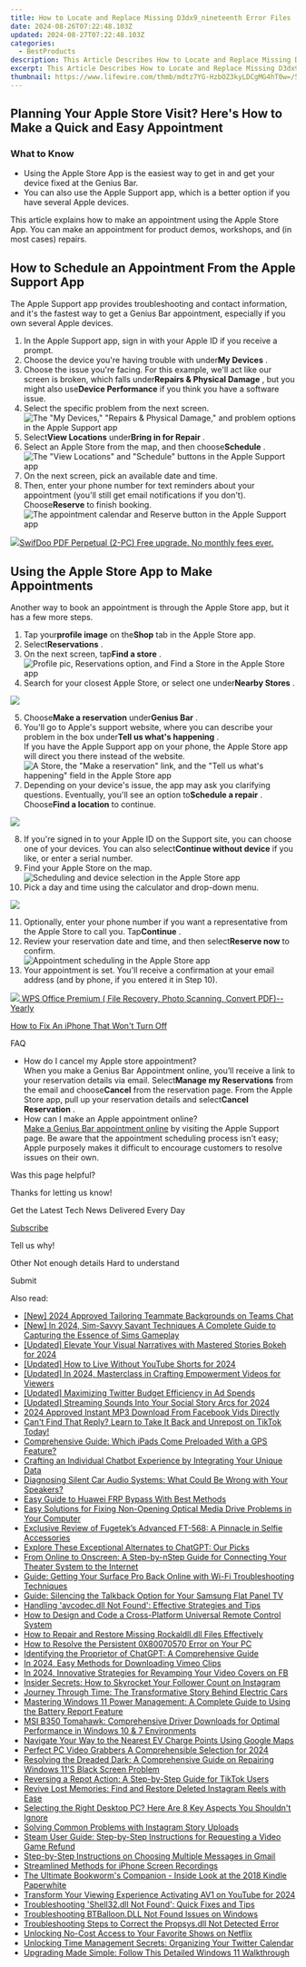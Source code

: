 ```yaml
---
title: How to Locate and Replace Missing D3dx9_nineteenth Error Files
date: 2024-08-26T07:22:48.103Z
updated: 2024-08-27T07:22:48.103Z
categories:
  - BestProducts
description: This Article Describes How to Locate and Replace Missing D3dx9_nineteenth Error Files
excerpt: This Article Describes How to Locate and Replace Missing D3dx9_nineteenth Error Files
thumbnail: https://www.lifewire.com/thmb/mdtz7YG-HzbOZ3kyLDCgMG4hT0w=/540x405/filters:no_upscale():max_bytes(150000):strip_icc():format(webp)/d3dx9_39-dll-error-message-59b27a1ec4124400107693a8.png
---
```


## Planning Your Apple Store Visit? Here's How to Make a Quick and Easy Appointment
### What to Know

* Using the Apple Store App is the easiest way to get in and get your device fixed at the Genius Bar.
* You can also use the Apple Support app, which is a better option if you have several Apple devices.

 This article explains how to make an appointment using the Apple Store App. You can make an appointment for product demos, workshops, and (in most cases) repairs.

## How to Schedule an Appointment From the Apple Support App

 The Apple Support app provides troubleshooting and contact information, and it's the fastest way to get a Genius Bar appointment, especially if you own several Apple devices.

1. In the Apple Support app, sign in with your Apple ID if you receive a prompt.
2. Choose the device you're having trouble with under**My Devices** .
3. Choose the issue you're facing. For this example, we'll act like our screen is broken, which falls under**Repairs & Physical Damage** , but you might also use**Device Performance** if you think you have a software issue.
4. Select the specific problem from the next screen.  
![The "My Devices," "Repairs & Physical Damage," and problem options in the Apple Support app](https://www.lifewire.com/thmb/UlwcbBbGGUKP7TBki_iBvOT4Dgo=/1500x0/filters:no_upscale():max_bytes(150000):strip_icc():format(webp)/Apple-Support-App-Appointment-01-26333c8d674d49e19071966928058213.jpg)
5. Select**View Locations** under**Bring in for Repair** .
6. Select an Apple Store from the map, and then choose**Schedule** .  
![The "View Locations" and "Schedule" buttons in the Apple Support app](https://www.lifewire.com/thmb/cB9ItxxAZXnwcwJmMXziGbxmnUs=/1500x0/filters:no_upscale():max_bytes(150000):strip_icc():format(webp)/Apple-Support-App-Appointment-02-2194ff8238d744b4a17213561151e3b2.jpg)
7. On the next screen, pick an available date and time.
8. Then, enter your phone number for text reminders about your appointment (you'll still get email notifications if you don't). Choose**Reserve** to finish booking.  
![The appointment calendar and Reserve button in the Apple Support app](https://www.lifewire.com/thmb/lDGmgwpBMuvG-sTPNN7bjiJtq60=/1500x0/filters:no_upscale():max_bytes(150000):strip_icc():format(webp)/Apple-Support-App-Appointment-03-d98a742dc0b547f990d2f5e7e8a30091.jpg)

<!-- affiliate ads begin -->
<a href="https://purchase.swifdoo.com/order/checkout.php?PRODS=38709260&QTY=1&AFFILIATE=108875&CART=1"><img src="https://secure.avangate.com/images/merchant/8b932759a5a04ddb34bf79e3f9072e4b/products/Product%20box%20white-1024x1024.png" border="0">SwifDoo PDF Perpetual (2-PC)  Free upgrade. No monthly fees ever. </a>
<!-- affiliate ads end -->
## Using the Apple Store App to Make Appointments

 Another way to book an appointment is through the Apple Store app, but it has a few more steps.  

1. Tap your**profile image** on the**Shop** tab in the Apple Store app.
2. Select**Reservations** .
3. On the next screen, tap**Find a store** .  
![Profile pic, Reservations option, and Find a Store in the Apple Store app](https://www.lifewire.com/thmb/McTZyDh1dHEy4jPR7CZmGNKvI5k=/1500x0/filters:no_upscale():max_bytes(150000):strip_icc():format(webp)/Apple-Store-App-Appointment-01-9cacdcf93f3a41d3851b1a2cca991204.jpg)
4. Search for your closest Apple Store, or select one under**Nearby Stores** .
<!-- affiliate ads begin -->
<a href="https://secure.2checkout.com/order/checkout.php?PRODS=4615471&QTY=1&AFFILIATE=108875&CART=1"><img src="https://images.wondershare.com/affiliate-image/affiliate_banners_en/max_782x90.png" border="0"></a>
<!-- affiliate ads end -->
5. Choose**Make a reservation** under**Genius Bar** .
6. You'll go to Apple's support website, where you can describe your problem in the box under**Tell us what's happening** .  
 If you have the Apple Support app on your phone, the Apple Store app will direct you there instead of the website.  
![A Store, the "Make a reservation" link, and the "Tell us what's happening" field in the Apple Store app](https://www.lifewire.com/thmb/ircG1uYJS77_UHCiiZH0GISmswg=/1500x0/filters:no_upscale():max_bytes(150000):strip_icc():format(webp)/Apple-Store-App-Appointment-02-e508d0091eb04923ba10576b908d07ad.jpg)
7. Depending on your device's issue, the app may ask you clarifying questions. Eventually, you'll see an option to**Schedule a repair** . Choose**Find a location** to continue.
<!-- affiliate ads begin -->
<a href="https://estore.winxdvd.com/order/checkout.php?PRODS=4612444&QTY=1&AFFILIATE=108875&CART=1"><img src="https://www.winxdvd.com/affiliate/new-banner/pt-728x90.jpg" border="0"></a>
<!-- affiliate ads end -->
8. If you're signed in to your Apple ID on the Support site, you can choose one of your devices. You can also select**Continue without device** if you like, or enter a serial number.
9. Find your Apple Store on the map.  
![Scheduling and device selection in the Apple Store app](https://www.lifewire.com/thmb/19JBK9MoG4FtpkecPBA_RsEyeJ0=/1500x0/filters:no_upscale():max_bytes(150000):strip_icc():format(webp)/Apple-Store-App-Appointment-03-9d185dce717b4f6eab42ca4d444f64da.jpg)
10. Pick a day and time using the calculator and drop-down menu.
<!-- affiliate ads begin -->
<a href="https://shop.systoolsgroup.com/affiliate.php?ACCOUNT=SYSTOOBY&AFFILIATE=108875&PATH=https%3A%2F%2Fwww.systoolsgroup.com%3FAFFILIATE%3D108875%26RESOURCE%3D%2BSysTools%2BOutlook%2BRecovery"><img src="https://www.systoolsgroup.com/box/outlook-recovery.png" border="0"></a>
<!-- affiliate ads end -->
11. Optionally, enter your phone number if you want a representative from the Apple Store to call you. Tap**Continue** .
12. Review your reservation date and time, and then select**Reserve now** to confirm.  
![Appointment scheduling in the Apple Store app](https://www.lifewire.com/thmb/0DQo_2TNcmLggPBm0e9UGISsEXU=/1500x0/filters:no_upscale():max_bytes(150000):strip_icc():format(webp)/007_make-apple-store-appointment-with-app-1999600-efc9e969642f4e5886401ca69a1eba64.jpg)
13. Your appointment is set. You'll receive a confirmation at your email address (and by phone, if you entered it in Step 10).
<!-- affiliate ads begin -->
<a href="https://secure.2checkout.com/order/checkout.php?PRODS=38729081&QTY=1&AFFILIATE=108875&CART=1"><img src="https://website-prod.cache.wpscdn.com/img/wps-writer-free-word-processor-1x.3d9c80d.png" border="0">
WPS Office Premium ( File Recovery, Photo Scanning, Convert PDF)--Yearly</a>
<!-- affiliate ads end -->

[How to Fix An iPhone That Won't Turn Off](https://www.lifewire.com/fix-iphone-wont-turn-of-4134989)

 FAQ

* How do I cancel my Apple store appointment?  
 When you make a Genius Bar Appointment online, you’ll receive a link to your reservation details via email. Select**Manage my Reservations** from the email and choose**Cancel** from the reservation page. From the Apple Store app, pull up your reservation details and select**Cancel Reservation** .
* How can I make an Apple appointment online?  
[Make a Genius Bar appointment online](https://www.lifewire.com/how-to-make-an-apple-genius-bar-appointment-1999601) by visiting the Apple Support page. Be aware that the appointment scheduling process isn't easy; Apple purposely makes it difficult to encourage customers to resolve issues on their own.

Was this page helpful?

Thanks for letting us know!

 Get the Latest Tech News Delivered Every Day

[Subscribe](https://www.lifewire.com/#)

Tell us why!

 Other  Not enough details  Hard to understand

 Submit

<ins class="adsbygoogle"
     style="display:block"
     data-ad-format="autorelaxed"
     data-ad-client="ca-pub-7571918770474297"
     data-ad-slot="1223367746"></ins>



<ins class="adsbygoogle"
     style="display:block"
     data-ad-client="ca-pub-7571918770474297"
     data-ad-slot="8358498916"
     data-ad-format="auto"
     data-full-width-responsive="true"></ins>

<span class="atpl-alsoreadstyle">Also read:</span>
<div><ul>
<li><a href="https://video-screen-grab.techidaily.com/new-2024-approved-tailoring-teammate-backgrounds-on-teams-chat/"><u>[New] 2024 Approved  Tailoring Teammate Backgrounds on Teams Chat</u></a></li>
<li><a href="https://video-capture.techidaily.com/new-in-2024-sim-savvy-savant-techniques-a-complete-guide-to-capturing-the-essence-of-sims-gameplay/"><u>[New] In 2024, Sim-Savvy Savant Techniques  A Complete Guide to Capturing the Essence of Sims Gameplay</u></a></li>
<li><a href="https://instagram-videos.techidaily.com/updated-elevate-your-visual-narratives-with-mastered-stories-bokeh-for-2024/"><u>[Updated] Elevate Your Visual Narratives with Mastered Stories Bokeh for 2024</u></a></li>
<li><a href="https://eaxpv-info.techidaily.com/updated-how-to-live-without-youtube-shorts-for-2024/"><u>[Updated] How to Live Without YouTube Shorts for 2024</u></a></li>
<li><a href="https://youtube-docs.techidaily.com/ed-in-2024-masterclass-in-crafting-empowerment-videos-for-viewers/"><u>[Updated] In 2024, Masterclass in Crafting Empowerment Videos for Viewers</u></a></li>
<li><a href="https://twitter-videos.techidaily.com/updated-maximizing-twitter-budget-efficiency-in-ad-spends/"><u>[Updated] Maximizing Twitter Budget Efficiency in Ad Spends</u></a></li>
<li><a href="https://facebook-video-recording.techidaily.com/updated-streaming-sounds-into-your-social-story-arcs-for-2024/"><u>[Updated] Streaming Sounds Into Your Social Story Arcs for 2024</u></a></li>
<li><a href="https://facebook-videos.techidaily.com/2024-approved-instant-mp3-download-from-facebook-vids-directly/"><u>2024 Approved  Instant MP3 Download  From Facebook Vids Directly</u></a></li>
<li><a href="https://tech-renaissance.techidaily.com/cant-find-that-reply-learn-to-take-it-back-and-unrepost-on-tiktok-today/"><u>Can't Find That Reply? Learn to Take It Back and Unrepost on TikTok Today!</u></a></li>
<li><a href="https://tech-renaissance.techidaily.com/comprehensive-guide-which-ipads-come-preloaded-with-a-gps-feature/"><u>Comprehensive Guide: Which iPads Come Preloaded With a GPS Feature?</u></a></li>
<li><a href="https://tech-revival.techidaily.com/crafting-an-individual-chatbot-experience-by-integrating-your-unique-data/"><u>Crafting an Individual Chatbot Experience by Integrating Your Unique Data</u></a></li>
<li><a href="https://tech-renaissance.techidaily.com/diagnosing-silent-car-audio-systems-what-could-be-wrong-with-your-speakers/"><u>Diagnosing Silent Car Audio Systems: What Could Be Wrong with Your Speakers?</u></a></li>
<li><a href="https://android-frp.techidaily.com/easy-guide-to-huawei-frp-bypass-with-best-methods-by-drfone-android/"><u>Easy Guide to Huawei FRP Bypass With Best Methods</u></a></li>
<li><a href="https://tech-renaissance.techidaily.com/easy-solutions-for-fixing-non-opening-optical-media-drive-problems-in-your-computer/"><u>Easy Solutions for Fixing Non-Opening Optical Media Drive Problems in Your Computer</u></a></li>
<li><a href="https://tech-renaissance.techidaily.com/exclusive-review-of-fugeteks-advanced-ft-568-a-pinnacle-in-selfie-accessories/"><u>Exclusive Review of Fugetek’s Advanced FT-568: A Pinnacle in Selfie Accessories</u></a></li>
<li><a href="https://tech-renaissance.techidaily.com/explore-these-exceptional-alternates-to-chatgpt-our-picks/"><u>Explore These Exceptional Alternates to ChatGPT: Our Picks</u></a></li>
<li><a href="https://tech-renaissance.techidaily.com/from-online-to-onscreen-a-step-by-nstep-guide-for-connecting-your-theater-system-to-the-internet/"><u>From Online to Onscreen: A Step-by-nStep Guide for Connecting Your Theater System to the Internet</u></a></li>
<li><a href="https://tech-renaissance.techidaily.com/guide-getting-your-surface-pro-back-online-with-wi-fi-troubleshooting-techniques/"><u>Guide: Getting Your Surface Pro Back Online with Wi-Fi Troubleshooting Techniques</u></a></li>
<li><a href="https://tech-renaissance.techidaily.com/guide-silencing-the-talkback-option-for-your-samsung-flat-panel-tv/"><u>Guide: Silencing the Talkback Option for Your Samsung Flat Panel TV</u></a></li>
<li><a href="https://tech-renaissance.techidaily.com/handling-avcodecdll-not-found-effective-strategies-and-tips/"><u>Handling 'avcodec.dll Not Found': Effective Strategies and Tips</u></a></li>
<li><a href="https://tech-renaissance.techidaily.com/how-to-design-and-code-a-cross-platform-universal-remote-control-system/"><u>How to Design and Code a Cross-Platform Universal Remote Control System</u></a></li>
<li><a href="https://tech-renaissance.techidaily.com/how-to-repair-and-restore-missing-rockaldlldll-files-effectively/"><u>How to Repair and Restore Missing Rockaldll.dll Files Effectively</u></a></li>
<li><a href="https://tech-renaissance.techidaily.com/how-to-resolve-the-persistent-0x80070570-error-on-your-pc/"><u>How to Resolve the Persistent 0X80070570 Error on Your PC</u></a></li>
<li><a href="https://tech-renaissance.techidaily.com/identifying-the-proprietor-of-chatgpt-a-comprehensive-guide/"><u>Identifying the Proprietor of ChatGPT: A Comprehensive Guide</u></a></li>
<li><a href="https://video-screen-grab.techidaily.com/in-2024-easy-methods-for-downloading-vimeo-clips/"><u>In 2024, Easy Methods for Downloading Vimeo Clips</u></a></li>
<li><a href="https://facebook-video-recording.techidaily.com/in-2024-innovative-strategies-for-revamping-your-video-covers-on-fb/"><u>In 2024, Innovative Strategies for Revamping Your Video Covers on FB</u></a></li>
<li><a href="https://tech-renaissance.techidaily.com/insider-secrets-how-to-skyrocket-your-follower-count-on-instagram/"><u>Insider Secrets: How to Skyrocket Your Follower Count on Instagram</u></a></li>
<li><a href="https://tech-renaissance.techidaily.com/journey-through-time-the-transformative-story-behind-electric-cars/"><u>Journey Through Time: The Transformative Story Behind Electric Cars</u></a></li>
<li><a href="https://technical-tips.techidaily.com/mastering-windows-11-power-management-a-complete-guide-to-using-the-battery-report-feature/"><u>Mastering Windows 11 Power Management: A Complete Guide to Using the Battery Report Feature</u></a></li>
<li><a href="https://hardware-help.techidaily.com/msi-b350-tomahawk-comprehensive-driver-downloads-for-optimal-performance-in-windows-10-and-7-environments/"><u>MSI B350 Tomahawk: Comprehensive Driver Downloads for Optimal Performance in Windows 10 & 7 Environments</u></a></li>
<li><a href="https://tech-renaissance.techidaily.com/navigate-your-way-to-the-nearest-ev-charge-points-using-google-maps/"><u>Navigate Your Way to the Nearest EV Charge Points Using Google Maps</u></a></li>
<li><a href="https://desktop-recording.techidaily.com/perfect-pc-video-grabbers-a-comprehensible-selection-for-2024/"><u>Perfect PC Video Grabbers  A Comprehensible Selection for 2024</u></a></li>
<li><a href="https://tech-renaissance.techidaily.com/resolving-the-dreaded-dark-a-comprehensive-guide-on-repairing-windows-11s-black-screen-problem/"><u>Resolving the Dreaded Dark: A Comprehensive Guide on Repairing Windows 11'S Black Screen Problem</u></a></li>
<li><a href="https://tech-renaissance.techidaily.com/reversing-a-repot-action-a-step-by-step-guide-for-tiktok-users/"><u>Reversing a Repot Action: A Step-by-Step Guide for TikTok Users</u></a></li>
<li><a href="https://tech-renaissance.techidaily.com/revive-lost-memories-find-and-restore-deleted-instagram-reels-with-ease/"><u>Revive Lost Memories: Find and Restore Deleted Instagram Reels with Ease</u></a></li>
<li><a href="https://tech-renaissance.techidaily.com/selecting-the-right-desktop-pc-here-are-8-key-aspects-you-shouldnt-ignore/"><u>Selecting the Right Desktop PC? Here Are 8 Key Aspects You Shouldn't Ignore</u></a></li>
<li><a href="https://tech-renaissance.techidaily.com/solving-common-problems-with-instagram-story-uploads/"><u>Solving Common Problems with Instagram Story Uploads</u></a></li>
<li><a href="https://tech-renaissance.techidaily.com/steam-user-guide-step-by-step-instructions-for-requesting-a-video-game-refund/"><u>Steam User Guide: Step-by-Step Instructions for Requesting a Video Game Refund</u></a></li>
<li><a href="https://tech-renaissance.techidaily.com/step-by-step-instructions-on-choosing-multiple-messages-in-gmail/"><u>Step-by-Step Instructions on Choosing Multiple Messages in Gmail</u></a></li>
<li><a href="https://screen-capture.techidaily.com/streamlined-methods-for-iphone-screen-recordings/"><u>Streamlined Methods for iPhone Screen Recordings</u></a></li>
<li><a href="https://buynow-reviews.techidaily.com/the-ultimate-bookworms-companion-inside-look-at-the-2018-kindle-paperwhite/"><u>The Ultimate Bookworm's Companion - Inside Look at the 2018 Kindle Paperwhite</u></a></li>
<li><a href="https://youtube-data.techidaily.com/form-your-viewing-experience-activating-av1-on-youtube-for-2024/"><u>Transform Your Viewing Experience  Activating AV1 on YouTube for 2024</u></a></li>
<li><a href="https://tech-renaissance.techidaily.com/troubleshooting-shell32dll-not-found-quick-fixes-and-tips/"><u>Troubleshooting 'Shell32.dll Not Found': Quick Fixes and Tips</u></a></li>
<li><a href="https://tech-renaissance.techidaily.com/troubleshooting-btballoondll-not-found-issues-on-windows/"><u>Troubleshooting BTBalloon.DLL Not Found Issues on Windows</u></a></li>
<li><a href="https://tech-renaissance.techidaily.com/troubleshooting-steps-to-correct-the-propsysdll-not-detected-error/"><u>Troubleshooting Steps to Correct the Propsys.dll Not Detected Error</u></a></li>
<li><a href="https://tech-renaissance.techidaily.com/unlocking-no-cost-access-to-your-favorite-shows-on-netflix/"><u>Unlocking No-Cost Access to Your Favorite Shows on Netflix</u></a></li>
<li><a href="https://tech-renaissance.techidaily.com/unlocking-time-management-secrets-organizing-your-twitter-calendar/"><u>Unlocking Time Management Secrets: Organizing Your Twitter Calendar</u></a></li>
<li><a href="https://techidaily.com/upgrading-made-simple-follow-this-detailed-windows-11-walkthrough/"><u>Upgrading Made Simple: Follow This Detailed Windows 11 Walkthrough</u></a></li>
</ul></div>

